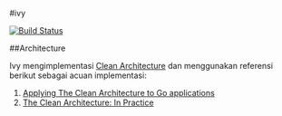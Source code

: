 #ivy

[![Build Status](https://travis-ci.org/ibrohimislam/ivy.svg?branch=master)](https://travis-ci.org/ibrohimislam/ivy)

##Architecture

Ivy mengimplementasi [Clean Architecture](https://blog.8thlight.com/uncle-bob/2012/08/13/the-clean-architecture.html) dan menggunakan referensi berikut sebagai acuan implementasi:
  1. [Applying The Clean Architecture to Go applications](http://manuel.kiessling.net/2012/09/28/applying-the-clean-architecture-to-go-applications/)
  2. [The Clean Architecture: In Practice](http://marconijr.com/posts/clean-architecture-practice/)
